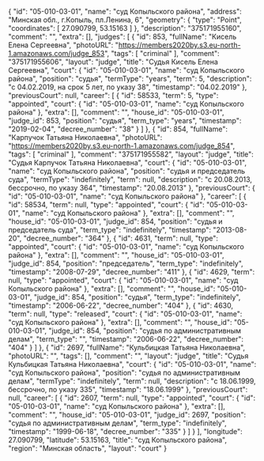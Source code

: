 {
    "id": "05-010-03-01",
    "name": "суд Копыльского района",
    "address": "Минская обл., г.Копыль, пл.Ленина, 6",
    "geometry": {
        "type": "Point",
        "coordinates": [
            27.090799,
            53.15163
        ]
    },
    "description": "375171955160",
    "comment": "",
    "extra": [],
    "judges": [
        {
            "id": 853,
            "fullName": "Кисель Елена Сергеевна",
            "photoURL": "https://members2020by.s3.eu-north-1.amazonaws.com/judge_853",
            "tags": [
                "criminal"
            ],
            "comment": "375171955606",
            "layout": "judge",
            "title": "Судья Кисель Елена Сергеевна",
            "court": {
                "id": "05-010-03-01",
                "name": "суд Копыльского района",
                "position": "судья",
                "termType": "years",
                "term": 5,
                "description": "c 04.02.2019, на срок 5 лет, по указу 38",
                "timestamp": "04.02.2019"
            },
            "previousCourt": null,
            "career": [
                {
                    "id": 58533,
                    "term": 5,
                    "type": "appointed",
                    "court": {
                        "id": "05-010-03-01",
                        "name": "суд Копыльского района"
                    },
                    "extra": [],
                    "comment": "",
                    "house_id": "05-010-03-01",
                    "judge_id": 853,
                    "position": "судья",
                    "term_type": "years",
                    "timestamp": "2019-02-04",
                    "decree_number": "38"
                }
            ]
        },
        {
            "id": 854,
            "fullName": "Карпучок Татьяна Николаевна",
            "photoURL": "https://members2020by.s3.eu-north-1.amazonaws.com/judge_854",
            "tags": [
                "criminal"
            ],
            "comment": "375171955582",
            "layout": "judge",
            "title": "Судья Карпучок Татьяна Николаевна",
            "court": {
                "id": "05-010-03-01",
                "name": "суд Копыльского района",
                "position": "судья и председатель суда",
                "termType": "indefinitely",
                "term": null,
                "description": "c 20.08.2013, бессрочно, по указу 364",
                "timestamp": "20.08.2013"
            },
            "previousCourt": {
                "id": "05-010-03-01",
                "name": "суд Копыльского района"
            },
            "career": [
                {
                    "id": 58534,
                    "term": null,
                    "type": "appointed",
                    "court": {
                        "id": "05-010-03-01",
                        "name": "суд Копыльского района"
                    },
                    "extra": [],
                    "comment": "",
                    "house_id": "05-010-03-01",
                    "judge_id": 854,
                    "position": "судья и председатель суда",
                    "term_type": "indefinitely",
                    "timestamp": "2013-08-20",
                    "decree_number": "364"
                },
                {
                    "id": 4631,
                    "term": null,
                    "type": "appointed",
                    "court": {
                        "id": "05-010-03-01",
                        "name": "суд Копыльского района"
                    },
                    "extra": [],
                    "comment": "",
                    "house_id": "05-010-03-01",
                    "judge_id": 854,
                    "position": "председатель",
                    "term_type": "indefinitely",
                    "timestamp": "2008-07-29",
                    "decree_number": "411"
                },
                {
                    "id": 4629,
                    "term": null,
                    "type": "appointed",
                    "court": {
                        "id": "05-010-03-01",
                        "name": "суд Копыльского района"
                    },
                    "extra": [],
                    "comment": "",
                    "house_id": "05-010-03-01",
                    "judge_id": 854,
                    "position": "судья",
                    "term_type": "indefinitely",
                    "timestamp": "2006-06-22",
                    "decree_number": "404"
                },
                {
                    "id": 4630,
                    "term": null,
                    "type": "released",
                    "court": {
                        "id": "05-010-03-01",
                        "name": "суд Копыльского района"
                    },
                    "extra": [],
                    "comment": "",
                    "house_id": "05-010-03-01",
                    "judge_id": 854,
                    "position": "судья по административным делам",
                    "term_type": "",
                    "timestamp": "2006-06-22",
                    "decree_number": "404"
                }
            ]
        },
        {
            "id": 2697,
            "fullName": "Кульбицкая Татьяна Николаевна",
            "photoURL": "",
            "tags": [],
            "comment": "",
            "layout": "judge",
            "title": "Судья Кульбицкая Татьяна Николаевна",
            "court": {
                "id": "05-010-03-01",
                "name": "суд Копыльского района",
                "position": "судья по административным делам",
                "termType": "indefinitely",
                "term": null,
                "description": "c 18.06.1999, бессрочно, по указу 335",
                "timestamp": "18.06.1999"
            },
            "previousCourt": null,
            "career": [
                {
                    "id": 2607,
                    "term": null,
                    "type": "appointed",
                    "court": {
                        "id": "05-010-03-01",
                        "name": "суд Копыльского района"
                    },
                    "extra": [],
                    "comment": "",
                    "house_id": "05-010-03-01",
                    "judge_id": 2697,
                    "position": "судья по административным делам",
                    "term_type": "indefinitely",
                    "timestamp": "1999-06-18",
                    "decree_number": "335"
                }
            ]
        }
    ],
    "longitude": 27.090799,
    "latitude": 53.15163,
    "title": "суд Копыльского района",
    "region": "Минская область",
    "layout": "court"
}